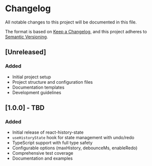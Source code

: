 # Changelog

All notable changes to this project will be documented in this file.

The format is based on [Keep a Changelog](https://keepachangelog.com/en/1.0.0/),
and this project adheres to [Semantic Versioning](https://semver.org/spec/v2.0.0.html).

## [Unreleased]

### Added
- Initial project setup
- Project structure and configuration files
- Documentation templates
- Development guidelines

## [1.0.0] - TBD

### Added
- Initial release of react-history-state
- `useHistoryState` hook for state management with undo/redo
- TypeScript support with full type safety
- Configurable options (maxHistory, debounceMs, enableRedo)
- Comprehensive test coverage
- Documentation and examples
